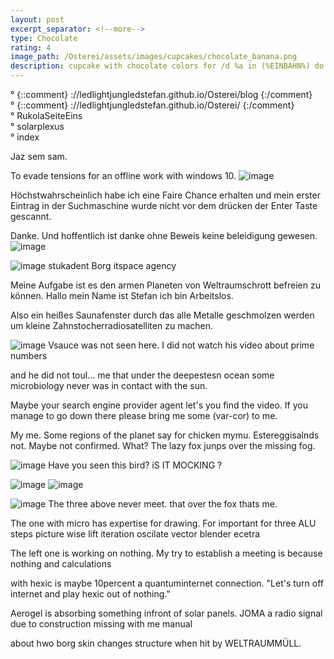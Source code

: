 ```yaml
---
layout: post
excerpt_separator: <!--more-->
type: Chocolate
rating: 4
image_path: /Osterei/assets/images/cupcakes/chocolate_banana.png
description: cupcake with chocolate colors for /d %a in (%EINBAHN%) do dir /b %a
---
```

° {::comment} ://ledlightjungledstefan.github.io/Osterei/blog {:/comment}
<br>
° {::comment} ://ledlightjungledstefan.github.io/Osterei/ {:/comment}
<br>
° RukolaSeiteEins
<br>
° solarplexus
<br>
° index
<br>

Jaz sem sam.

To evade tensions for an offline work with windows 10.
![image](https://user-images.githubusercontent.com/75255909/193396939-7bea07dc-edc9-4135-afbe-1f94045fd33a.png)

Höchstwahrscheinlich habe ich eine Faire Chance erhalten und mein erster Eintrag in der Suchmaschine wurde
nicht vor dem drücken der Enter Taste gescannt.

Danke. Und hoffentlich ist danke ohne Beweis keine beleidigung gewesen.
![image](https://user-images.githubusercontent.com/75255909/193397127-c85dd003-ae04-46fa-aa21-e4b95a740069.png)

![image](https://user-images.githubusercontent.com/75255909/193397202-d5f1bf8a-83ef-46d7-b37d-94f213564c00.png)
stukadent Borg itspace agency

Meine Aufgabe ist es den armen Planeten von Weltraumschrott befreien zu können.
Hallo mein Name ist Stefan ich bin Arbeitslos.

Also ein heißes Saunafenster durch das alle Metalle geschmolzen werden um
kleine Zahnstocherradiosatelliten zu machen.

![image](https://user-images.githubusercontent.com/75255909/193397460-57f16676-cac2-48de-8bf4-95a5964e51f2.png)
Vsauce was not seen here. I did not watch his video about prime numbers

and he did not toul... me that under the deepestesn ocean some microbiology
never was in contact with the sun.

Maybe your search engine provider agent let's you find the video.
If you manage to go down there please bring me some (var-cor) to me.

My me. Some regions of the planet say for chicken mymu. Estereggisalnds not. Maybe
not confirmed. What? The lazy fox junps over the missing fog.

![image](https://user-images.githubusercontent.com/75255909/193397648-45b0776f-16f8-4c2e-8036-2075acfd7771.png)
Have you seen this bird? iS IT MOCKING  ?

![image](https://user-images.githubusercontent.com/75255909/193397888-bba94310-2e6a-4bae-99ac-f57644a50822.png)
![image](https://user-images.githubusercontent.com/75255909/193397929-3306775f-786e-4d77-91ad-15f7303f359e.png)

![image](https://user-images.githubusercontent.com/75255909/193397954-f3f2cea7-b714-4e63-b8e1-f59de9225692.png)
The three above never meet. that over the fox thats me.

The one with micro has expertise for drawing. For important for three ALU
steps picture wise lift iteration oscilate vector blender ecetra

The left one is working on nothing.
My try to establish a meeting is because nothing and calculations

with hexic is maybe 10percent a quantuminternet connection.
"Let's turn off internet and play hexic out of nothing."

Aerogel is absorbing something infront of solar panels.
JOMA a radio signal due to construction missing with me manual

about hwo borg skin changes structure when hit by WELTRAUMMÜLL.
